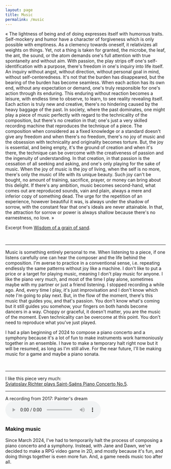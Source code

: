 ```yaml
---
layout: page
title: Music
permalink: /music
---
```


« The lightness of being and of doing expresses itself with humorous traits. Self-mockery and humor have a character of forgiveness which is only possible with emptiness. As a clemency towards oneself, it relativizes all weights on things. Yet, not a thing is taken for granted, the microbe, the leaf, the ant, the sound, or the atom demands one's full attention with true spontaneity and without aim. With passion, the play strips off one's self-identification with a purpose, there's freedom in one's inquiry into life itself. An inquiry without angst, without direction, without personal goal in mind, without self-centeredness. It's not that the burden has disappeared, but the bearing of the burden has become seamless. When each action has its own end, without any expectation or demand, one's truly responsible for one's action through its enduring. This enduring without reaction becomes a leisure, with endless time to observe, to learn, to see reality revealing itself. Each action is truly new and creative, there's no hindering caused by the heavy baggage of the past. In society, where the past dominates, one might play a piece of music perfectly with regard to the technicality of the composition, but there's no creation in that; one's just a very skilled recording machine that reproduces the technique of a piece. The composition when considered as a fixed knowledge or a standard doesn't give any freedom and when there's no freedom, there's no joy of music and the obsession with technicality and originality becomes torture. But, the joy is essential, and being empty, it's the ground of creation and when it's there, the technique can be overcome with the creativeness of passion and the ingenuity of understanding. In that creation, in that passion is the cessation of all seeking and asking, and one's only playing for the sake of music. When the joy of music is the joy of living, when the self is no more, there's only the music of life with its unique beauty. Such joy can't be bought, no amount of training, sacrifice, prayer, or money can bring about this delight. If there's any ambition, music becomes second-hand, what comes out are reproduced sounds, vain and plain, always a mere and inferior copy of something dead. The urge for the repetition of an experience, however beautiful it was, is always under the shadow of sorrow, with the constant fear that one's ideals are never attainable. In that, the attraction for sorrow or power is always shallow because there's no earnestness, no love. »

Excerpt from [Wisdom of a grain of sand](/).

<br>
<hr>

Music is something entirely personal to me. When listening to a piece, if one listens carefully one can hear the composer and the life behind the composition. I'm averse to practice in a conventional sense, i.e. repeating endlessly the same patterns without joy like a machine. I don't like to put a price or a target for playing music, meaning I don't play music for anyone. I like the piano very much, and most of the time I play alone, sometimes maybe with my partner or just a friend listening. I stopped recording a while ago. And, every time I play, it's just improvisation and I don't know which note I'm going to play next. But, in the flow of the moment, there's this music that guides you, and that's passion. You don't know what's coming but it still guides you somehow, your fingers on both hands become dancers in a way. Choppy or graceful, it doesn't matter, you are the music of the moment. Even technicality can be overcome at this point. You don't need to reproduce what you've just played.  

I had a plan beginning of 2024 to compose a piano concerto and a symphony because it's a lot of fun to make instruments work harmoniously together in an ensemble. I have to make a temporary halt right now but it will be resumed, as long as I'm still alive. For the near future, I'll be making music for a game and maybe a piano sonata.

<br>
<hr>

I like this piece very much:  
<a href="https://www.youtube.com/watch?v=o6nSa6UDiKc">Sviatoslav Richter plays Saint-Saëns Piano Concerto No.5</a>.

<hr>

A recording from 2017: Painter's dream
<audio src="files/painter_s_dream.mp3" controls></audio>

### Making music

Since March 2024, I've had to temporarily halt the process of composing a piano concerto and a symphony. Instead, with Jane and Dawn, we've decided to make a RPG video game in 2D, and mostly because it's fun, and doing things together is even more fun. And, a game needs music too after all.